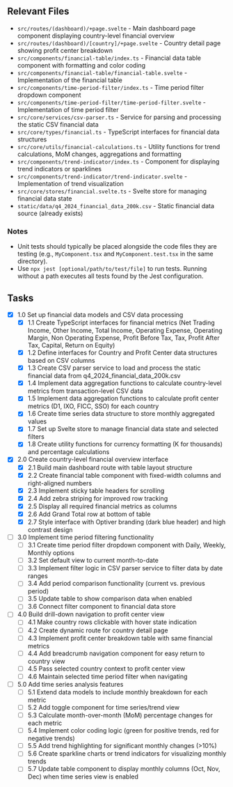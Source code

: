## Relevant Files

- `src/routes/(dashboard)/+page.svelte` - Main dashboard page component displaying country-level financial overview
- `src/routes/(dashboard)/[country]/+page.svelte` - Country detail page showing profit center breakdown
- `src/components/financial-table/index.ts` - Financial data table component with formatting and color coding
- `src/components/financial-table/financial-table.svelte` - Implementation of the financial table
- `src/components/time-period-filter/index.ts` - Time period filter dropdown component
- `src/components/time-period-filter/time-period-filter.svelte` - Implementation of time period filter
- `src/core/services/csv-parser.ts` - Service for parsing and processing the static CSV financial data
- `src/core/types/financial.ts` - TypeScript interfaces for financial data structures
- `src/core/utils/financial-calculations.ts` - Utility functions for trend calculations, MoM changes, aggregations and formatting
- `src/components/trend-indicator/index.ts` - Component for displaying trend indicators or sparklines
- `src/components/trend-indicator/trend-indicator.svelte` - Implementation of trend visualization
- `src/core/stores/financial.svelte.ts` - Svelte store for managing financial data state
- `static/data/q4_2024_financial_data_200k.csv` - Static financial data source (already exists)

### Notes

- Unit tests should typically be placed alongside the code files they are testing (e.g., `MyComponent.tsx` and `MyComponent.test.tsx` in the same directory).
- Use `npx jest [optional/path/to/test/file]` to run tests. Running without a path executes all tests found by the Jest configuration.

## Tasks

- [x] 1.0 Set up financial data models and CSV data processing
  - [x] 1.1 Create TypeScript interfaces for financial metrics (Net Trading Income, Other Income, Total Income, Operating Expense, Operating Margin, Non Operating Expense, Profit Before Tax, Tax, Profit After Tax, Capital, Return on Equity)
  - [x] 1.2 Define interfaces for Country and Profit Center data structures based on CSV columns
  - [x] 1.3 Create CSV parser service to load and process the static financial data from q4_2024_financial_data_200k.csv
  - [x] 1.4 Implement data aggregation functions to calculate country-level metrics from transaction-level CSV data
  - [x] 1.5 Implement data aggregation functions to calculate profit center metrics (D1, IXO, FICC, SSO) for each country
  - [x] 1.6 Create time series data structure to store monthly aggregated values
  - [x] 1.7 Set up Svelte store to manage financial data state and selected filters
  - [x] 1.8 Create utility functions for currency formatting (K for thousands) and percentage calculations

- [x] 2.0 Create country-level financial overview interface
  - [x] 2.1 Build main dashboard route with table layout structure
  - [x] 2.2 Create financial table component with fixed-width columns and right-aligned numbers
  - [x] 2.3 Implement sticky table headers for scrolling
  - [x] 2.4 Add zebra striping for improved row tracking
  - [x] 2.5 Display all required financial metrics as columns
  - [x] 2.6 Add Grand Total row at bottom of table
  - [x] 2.7 Style interface with Optiver branding (dark blue header) and high contrast design

- [ ] 3.0 Implement time period filtering functionality
  - [ ] 3.1 Create time period filter dropdown component with Daily, Weekly, Monthly options
  - [ ] 3.2 Set default view to current month-to-date
  - [ ] 3.3 Implement filter logic in CSV parser service to filter data by date ranges
  - [ ] 3.4 Add period comparison functionality (current vs. previous period)
  - [ ] 3.5 Update table to show comparison data when enabled
  - [ ] 3.6 Connect filter component to financial data store

- [ ] 4.0 Build drill-down navigation to profit center view
  - [ ] 4.1 Make country rows clickable with hover state indication
  - [ ] 4.2 Create dynamic route for country detail page
  - [ ] 4.3 Implement profit center breakdown table with same financial metrics
  - [ ] 4.4 Add breadcrumb navigation component for easy return to country view
  - [ ] 4.5 Pass selected country context to profit center view
  - [ ] 4.6 Maintain selected time period filter when navigating

- [ ] 5.0 Add time series analysis features
  - [ ] 5.1 Extend data models to include monthly breakdown for each metric
  - [ ] 5.2 Add toggle component for time series/trend view
  - [ ] 5.3 Calculate month-over-month (MoM) percentage changes for each metric
  - [ ] 5.4 Implement color coding logic (green for positive trends, red for negative trends)
  - [ ] 5.5 Add trend highlighting for significant monthly changes (>10%)
  - [ ] 5.6 Create sparkline charts or trend indicators for visualizing monthly trends
  - [ ] 5.7 Update table component to display monthly columns (Oct, Nov, Dec) when time series view is enabled
